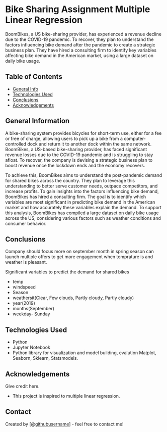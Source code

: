 # Bike Sharing Assignment Multiple Linear Regression 
BoomBikes, a US bike-sharing provider, has experienced a revenue decline due to the COVID-19 pandemic. To recover, they plan to understand the factors influencing bike demand after the pandemic to create a strategic business plan. They have hired a consulting firm to identify key variables affecting bike demand in the American market, using a large dataset on daily bike usage.


## Table of Contents
* [General Info](#general-information)
* [Technologies Used](#technologies-used)
* [Conclusions](#conclusions)
* [Acknowledgements](#acknowledgements)

## General Information
A bike-sharing system provides bicycles for short-term use, either for a fee or free of charge, allowing users to pick up a bike from a computer-controlled dock and return it to another dock within the same network. BoomBikes, a US-based bike-sharing provider, has faced significant revenue losses due to the COVID-19 pandemic and is struggling to stay afloat. To recover, the company is devising a strategic business plan to boost revenue once the lockdown ends and the economy recovers.

To achieve this, BoomBikes aims to understand the post-pandemic demand for shared bikes across the country. They plan to leverage this understanding to better serve customer needs, outpace competitors, and increase profits. To gain insights into the factors influencing bike demand, BoomBikes has hired a consulting firm. The goal is to identify which variables are most significant in predicting bike demand in the American market and how accurately these variables explain the demand. To support this analysis, BoomBikes has compiled a large dataset on daily bike usage across the US, considering various factors such as weather conditions and consumer behavior.


## Conclusions
Company should focus more on september month in spring season can launch multiple offers to get more engagement when temprature is and weather is pleasant.

Significant variables to predict the demand for shared bikes
- temp
- windspeed
- Season
- weathersit(Clear, Few clouds, Partly cloudy, Partly cloudy)
- year(2019)
- months(September)
- weekday- Sunday



## Technologies Used
- Python
- Jupyter Notebook
- Python library for visualization and model building, evalution Matplot, Seaborn, Sklearn, Statsmodels.

## Acknowledgements
Give credit here.
- This project is inspired to multiple linear regression.


## Contact
Created by [@[githubusername](https://github.com/monikaa947)] - feel free to contact me!
